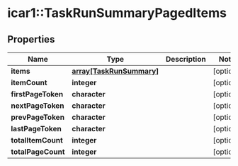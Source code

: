 # icar1::TaskRunSummaryPagedItems


## Properties
Name | Type | Description | Notes
------------ | ------------- | ------------- | -------------
**items** | [**array[TaskRunSummary]**](TaskRunSummary.md) |  | [optional] 
**itemCount** | **integer** |  | [optional] 
**firstPageToken** | **character** |  | [optional] 
**nextPageToken** | **character** |  | [optional] 
**prevPageToken** | **character** |  | [optional] 
**lastPageToken** | **character** |  | [optional] 
**totalItemCount** | **integer** |  | [optional] 
**totalPageCount** | **integer** |  | [optional] 


